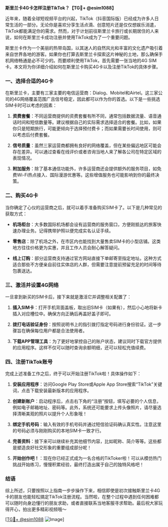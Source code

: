 **斯里兰卡4G卡怎样注册TikTok？【TG💪+ @esim1088】**

近年来，随着全球短视频平台的兴起，TikTok（抖音国际版）已经成为许多人日常生活的一部分。无论你是喜欢分享生活点滴、创意短片还是仅仅想娱乐消遣，TikTok都能满足你的需求。然而，对于计划前往斯里兰卡旅行或长期居住的人来说，如何在斯里兰卡成功注册并使用TikTok成为了一个重要问题。

斯里兰卡作为一个美丽的热带岛国，以其迷人的自然风光和丰富的文化遗产吸引着来自世界各地的游客。如果你也打算去斯里兰卡探索这片神秘的土地，那么确保手机网络畅通是必不可少的。而要顺利使用TikTok，首先需要一张当地的4G SIM卡。本文将为你详细介绍如何在斯里兰卡购买4G卡以及注册TikTok的具体步骤。

### 一、选择合适的4G卡

在斯里兰卡，主要有三家主要的电信运营商：Dialog、Mobitel和Airtel。这三家公司的4G网络覆盖范围广且信号稳定，因此都可以作为你的首选。以下是一些挑选SIM卡时可以考虑的因素：

1. **资费套餐**：不同运营商提供的资费套餐有所不同，通常包括数据流量、语音通话时间和短信数量等。建议根据自己的实际需求选择适合的套餐。比如，如果你只是短期旅行，可能更倾向于选择预付费卡；而如果需要长时间使用，则可以考虑后付费套餐。
   
2. **信号质量**：虽然三家运营商都拥有良好的网络覆盖，但在某些偏远地区可能会存在差异。可以通过查看在线评价或者咨询当地人来了解各公司在特定区域的表现情况。

3. **附加服务**：除了基本通信功能外，许多运营商还会提供额外的服务项目，如免费Wi-Fi热点接入、国际漫游优惠等。这些增值服务也可能影响到你的最终决策。

### 二、购买4G卡

当你确定了心仪的运营商之后，就可以着手准备购买SIM卡了。以下是几种常见的获取方式：

- **机场柜台**：大多数国际机场都会设有运营商的服务窗口，方便刚抵达的旅客快速办理业务。记得携带护照以便完成实名认证手续。
  
- **零售店**：除了机场之外，在市区内也能找到大量售卖SIM卡的小型店铺。这类地方往往价格更为实惠，并且工作人员会耐心解答疑问。

- **线上订购**：部分运营商支持通过官方网站直接下单邮寄至指定地址。这种方式适合那些不方便亲自前往实体店的人群，但需要注意提前预留充足的时间等待包裹送达。

### 三、激活并设置4G网络

一旦拿到新买的SIM卡后，接下来就是激活它并调整相关配置了：

1. **插入SIM卡**：打开手机背面盖板，取出旧SIM卡（如果有），然后小心地将新卡插入对应槽位中。确保方向正确后再盖好盖子即可。

2. **拨打电话验证身份**：按照说明书上的指引拨打指定号码进行身份验证。这一步骤旨在确保每位用户都是合法使用者。

3. **下载APP管理工具**：为了更好地掌控自己的账户状态，建议同时下载官方提供的应用程序。这样不仅可以随时查询余额明细，还可以轻松充值续费。

### 四、注册TikTok账号

完成上述准备工作之后，终于可以开始注册TikTok啦！具体操作如下：

1. **安装应用程序**：访问Google Play Store或Apple App Store搜索“TikTok”关键词，点击下载安装最新版本的应用程序。

2. **创建新账户**：启动程序后，点击右下角的“注册”按钮，填写必要的个人信息，例如电子邮箱地址、密码等。此外，系统还可能要求上传头像照片，请尽量选择清晰美观的照片以提升个人形象哦！

3. **绑定手机号码**：输入有效的手机号码并通过短信验证码确认真实性。注意这里的号码必须与刚刚购买的本地SIM卡一致才行。

4. **完善资料**：接下来可以继续补充其他细节内容，比如昵称、简介等等。这些都是塑造良好社交形象的重要组成部分呢！

5. **开始创作吧！**：现在你已经正式成为一名合格的TikToker啦！可以从模仿热门挑战开始练习，慢慢积累经验，最终打造出属于自己的独特风格吧！

### 结语

综上所述，只要按照以上指南一步步操作下来，相信即使是初次接触斯里兰卡4G卡的朋友也能轻松搞定TikTok注册流程。当然啦，在整个过程中遇到任何困难都可以随时向身边懂行的朋友求助，或者直接联系当地客服寻求帮助。最后祝大家玩得开心，拍出更多精彩视频哦～

[[TG💪+ @esim1088](https://t.me/s/esim1088) ![Image](https://i.postimg.cc/4NQfJmqS/Snipaste-2025-05-13-00-14-12.png)]